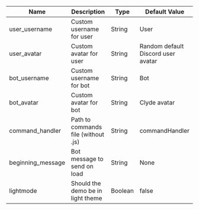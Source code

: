 | Name              | Description                         | Type    | Default Value                      |
| ----------------- | ----------------------------------- | ------- | ---------------------------------- |
| user_username     | Custom username for user            | String  | User                               |
| user_avatar       | Custom avatar for user              | String  | Random default Discord user avatar |
| bot_username      | Custom username for bot             | String  | Bot                                |
| bot_avatar        | Custom avatar for bot               | String  | Clyde avatar                       |
| command_handler   | Path to commands file (without .js) | String  | commandHandler                     |
| beginning_message | Bot message to send on load         | String  | None                               |
| lightmode         | Should the demo be in light theme   | Boolean | false                              |